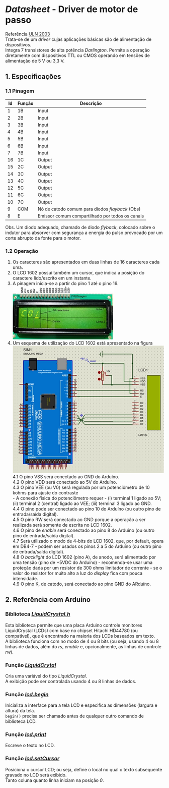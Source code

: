 # *Datasheet* - Driver de motor de passo
Referência [ULN 2003](https://d229kd5ey79jzj.cloudfront.net/878/datasheetULN200x.pdf)  
Trata-se de um *driver* cujas aplicações básicas são de alimentação de dispositivos.  
Integra 7 transistores de alta potência *Darlington*. 
Permite a operação diretamente com dispositivos TTL ou CMOS operando em tensões de alimentação de 5 V ou 3,3 V.

## 1. Especificações

### 1.1 Pinagem

| Id | Função	| Descrição |
| - | - | - |
| 1 |	1B | Input |
| 2 |	2B | Input |
| 3 |	3B | Input |
| 4 |	4B | Input |
| 5	| 5B | Input |
| 6	| 6B | Input |
| 7 | 7B | Input |
| 16 | 1C | Output |
| 15 | 2C |	Output |
| 14 | 3C |	Output |
| 13 | 4C |	Output |
| 12 | 5C | Output |
| 11 | 6C |	Output |
| 10 | 7C | Output |
| 9 | COM | Nó de catodo comum para diodos *flayback* (Obs) |
| 8 | E |	Emissor comum compartilhado por todos os canais |

Obs. Um diodo adequado, chamado de diodo *flyback*, colocado sobre o indutor para absorver com segurança a energia do pulso 
provocado por um corte abrupto da fonte para o motor.

### 1.2 Operação
1. Os caracteres são apresentados em duas linhas de 16 caracteres cada uma. 
2. O LCD 1602 possui também um cursor, que indica a posição do caractere lido/escrito em um instante. 
3. A pinagem inicia-se a partir do pino 1 até o pino 16.  
![LCD 1602](/arduino/arduino_images/lcd1602.jpg)  
4. Um esquema de utilização do LCD 1602 está apresentado na figura  
![Circuito Arduino-LCD 1602](/arduino/arduino_images/arduinolcd1602.jpg)  
  4.1 O pino VSS será conectado ao GND do Arduíno.  
  4.2 O pino VDD será conectado ao 5V do Arduíno.  
  4.3 O pino VEE (ou V0) será regulada por um potenciômetro de 10 kohms para ajuste do contraste  
        - A conexão física do potenciômetro requer - (i) terminal 1 ligado ao 5V; (ii) terminal 2 (central) ligado ao VEE; (iii) terminal 3 ligado ao GND.  
  4.4 O pino pode ser conectado ao pino 10 do Arduíno (ou outro pino de entrada/saída digital).  
  4.5 O pino RW será conectado ao GND porque a operação a ser realizada será somente de escrita no LCD 1602.  
  4.6 O pino de *enable* será conectado ao pino 8 do Arduíno (ou outro pino de entrada/saída digital).  
  4.7 Será utilizado o modo de 4-bits do LCD 1602, que, por default, opera em DB4-7 - podem ser usados os pinos 2 a 5 do Arduíno (ou outro pino de entrada/saída digital).  
  4.8 O *backlight* do LCD 1602 (pino A), de anodo, será alimentado por uma tensão (pino de +5VDC do Arduíno) - recomenda-se usar uma proteção dada por um resistor de 300 ohms limitador de corrente - se o valor do resistor for muito alto a luz do *display* fica com pouca intensidade.  
  4.9 O pino K, de catodo, será conectado ao pino GND do ARduíno. 

## 2. Referência com Arduíno
### Biblioteca [*LiquidCrystal.h*](https://www.arduino.cc/reference/en/libraries/liquidcrystal/?_gl=1*1ho1w4v*_ga*MTA5OTg3MjYxMy4xNjU4MzM3NTM2*_ga_NEXN8H46L5*MTY3NzE2NTk1MS4xNy4wLjE2NzcxNjU5NTEuMC4wLjA.)
Esta biblioteca permite que uma placa Arduino controle monitores LiquidCrystal (LCDs) com base no chipset Hitachi HD44780 (ou compatível), que é encontrado na maioria dos LCDs baseados em texto.  
A biblioteca funciona com no modo de 4 ou 8 bits (ou seja, usando 4 ou 8 linhas de dados, além do *rs*, *enable* e, opcionalmente, as linhas de controle *rw*).

### Função [*LiquidCrytal*](https://www.arduino.cc/reference/en/libraries/liquidcrystal/liquidcrystal/)
Cria uma variável do tipo *LiquidCrystal*.  
A exibição pode ser controlada usando 4 ou 8 linhas de dados.  

### Função [*lcd.begin*](https://www.arduino.cc/reference/en/libraries/liquidcrystal/begin/)
Inicializa a interface para a tela LCD e especifica as dimensões (largura e altura) da tela.  
`begin()` precisa ser chamado antes de qualquer outro comando de biblioteca LCD.  

### Função [*lcd.print*](https://www.arduino.cc/reference/en/libraries/liquidcrystal/print/)
Escreve o texto no LCD.  

### Função [*lcd.setCursor*](https://www.arduino.cc/reference/en/libraries/liquidcrystal/setcursor/)
Posiciona o cursor LCD; ou seja, define o local no qual o texto subsequente gravado no LCD será exibido.  
Tanto coluna quanto linha iniciam na posição *0*.
